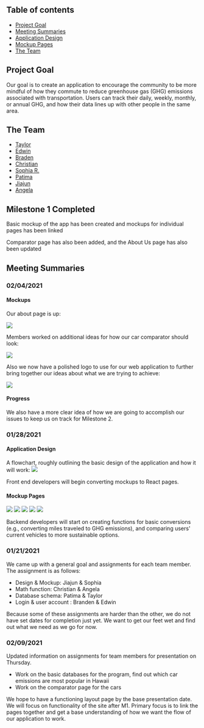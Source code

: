 ## Table of contents

* [Project Goal](#project-goal)
* [Meeting Summaries](#meeting-summaries)
* [Application Design](#application-design)
* [Mockup Pages](#mockup-pages)
* [The Team](#the-team)

## Project Goal
<p> Our goal is to create an application to encourage the community to be more mindful of how they commute to reduce greenhouse gas (GHG) emissions associated with transportation. Users can track their daily, weekly, monthly, or annual GHG, and how their data lines up with other people in the same area. </p>

## The Team

* [Taylor](https://github.com/tgabatin)
* [Edwin](https://github.com/edwin-zheng)
* [Braden](https://github.com/bradenbetz)
* [Christian](https://github.com/christianjensenv)
* [Sophia R.]()
* [Patima](https://github.com/patimapoochai)
* [Jiajun](https://github.com/JiajunK)
* [Angela](https://github.com/angcylau)

## Milestone 1 Completed
<p> Basic mockup of the app has been created and mockups for individual pages has been linked <p>
<p> Comparator page has also been added, and the About Us page has also been updated <p>

## Meeting Summaries

### 02/04/2021

#### Mockups 
<p>Our about page is up:</p>
<img src="images/about-page.png">

<p>Members worked on additional ideas for how our car comparator should look:</p>
<img src="images/car_comparator_mock.png">

<p>Also we now have a polished logo to use for our web application to further bring together our ideas about what we are trying to achieve:</p>
<img src="images/logo.png">

#### Progress
<p>We also have a more clear idea of how we are going to accomplish our issues to keep us on track for Milestone 2.</p>

### 01/28/2021

#### Application Design
A flowchart, roughly outlining the basic design of the application and how it will work:
<img src="images/flowchart.png">

Front end developers will begin converting mockups to React pages.

#### Mockup Pages
<img src="images/screen1.png">
<img src="images/screen2.png">
<img src="images/screen3.png">
<img src="images/screen4.png">
<img src="images/screen6.png">

Backend developers will start on creating functions for basic conversions (e.g., converting miles traveled to GHG emissions), and comparing users' current vehicles to more sustainable options.

### 01/21/2021
<p> We came up with a general goal and assignments for each team member. The assignment is as follows:</p>
<ul><li> Design & Mockup: Jiajun & Sophia </li>
  <li> Math function: Christian & Angela </li>
  <li> Database schema: Patima & Taylor </li>
  <li> Login & user account : Branden & Edwin </li></ul>
<p> Because some of these assignments are harder than the other, we do not have set dates for completion just yet. We want to get our feet wet and find out what we need as we go for now. </p>

### 02/09/2021
<p> Updated information on assignments for team members for presentation on Thursday. </p>
<ul><li>Work on the basic databases for the program, find out which car emissions are most popular in Hawaii</li>
    <li> Work on the comparator page for the cars </li></ul>
<p> We hope to have a functioning layout page by the base presentation date. We will focus on functionality of the site after M1. Primary focus is to link the pages together and get a base understanding of how we want the flow of our application to work. </p>
     
